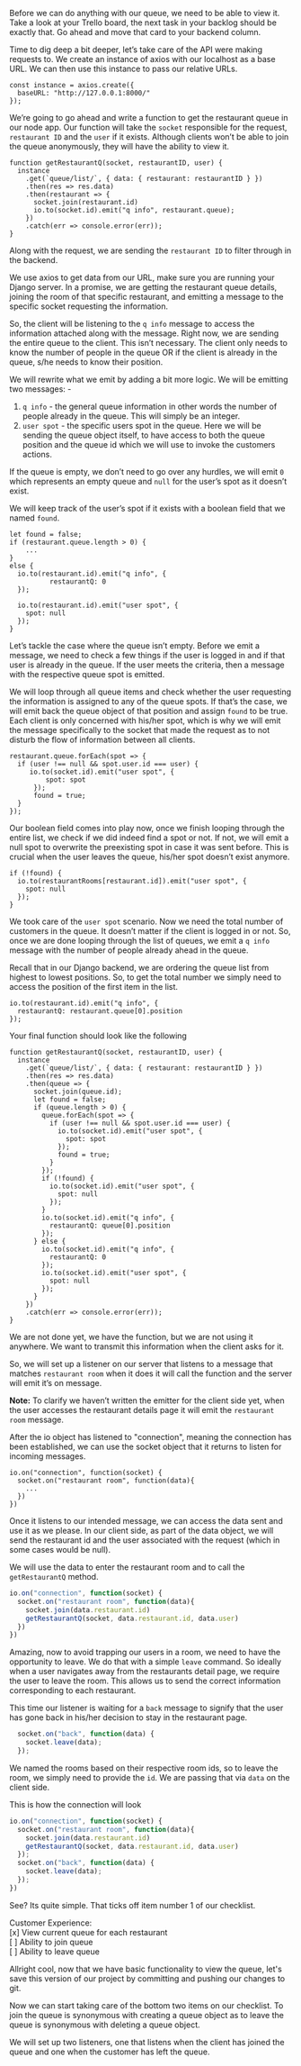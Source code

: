 Before we can do anything with our queue, we need to be able to view it. Take a look at your Trello board, the next task in your backlog should be exactly that. Go ahead and move that card to your backend column. 

Time to dig deep a bit deeper, let’s take care of the API were making requests to. We create an instance of axios with our localhost as a base URL. We can then use this instance to pass our relative URLs.

```
const instance = axios.create({
  baseURL: "http://127.0.0.1:8000/"
});
```

We’re going to go ahead and write a function to get the restaurant queue in our node app. Our function will take the `socket` responsible for the request, `restaurant ID` and the `user` if it exists. Although clients won’t be able to join the queue anonymously, they will have the ability to view it.     

```
function getRestaurantQ(socket, restaurantID, user) {
  instance
    .get(`queue/list/`, { data: { restaurant: restaurantID } })
    .then(res => res.data)
    .then(restaurant => {
      socket.join(restaurant.id)
      io.to(socket.id).emit("q info", restaurant.queue);
    }) 
    .catch(err => console.error(err));
}
``` 

Along with the request, we are sending the `restaurant ID` to filter through in the backend. 

We use axios to get data from our URL, make sure you are running your Django server. In a promise, we are getting the restaurant queue details, joining the room of that specific restaurant, and emitting a message to the specific socket requesting the information. 

So, the client will be listening to the `q info` message to access the information attached along with the message. Right now, we are sending the entire queue to the client. This isn’t necessary. The client only needs to know the number of people in the queue OR if the client is already in the queue, s/he needs to know their position. 

We will rewrite what we emit by adding a bit more logic. We will be emitting two messages: - 
1) `q info` - the general queue information in other words the number of people already in the queue. This will simply be an integer. 
2) `user spot` - the specific users spot in the queue. Here we will be sending the queue object itself, to have access to both the queue position and the queue id which we will use to invoke the customers actions.

If the queue is empty, we don’t need to go over any hurdles, we will emit `0` which represents an empty queue and `null` for the user’s spot as it doesn’t exist.

We will keep track of the user’s spot if it exists with a boolean field that we named `found`.

```
let found = false;
if (restaurant.queue.length > 0) {
	...
}
else {
  io.to(restaurant.id).emit("q info", {
          restaurantQ: 0
  });

  io.to(restaurant.id).emit("user spot", {
    spot: null
  });
}
```

Let’s tackle the case where the queue isn’t empty. Before we emit a message, we need to check a few things if the user is logged in and if that user is already in the queue. If the user meets the criteria, then a message with the respective queue spot is emitted.

 We will loop through all queue items and check whether the user requesting the information is assigned to any of the queue spots. If that’s the case, we will emit back the queue object of that position and assign `found` to be true. Each client is only concerned with his/her spot, which is why we will emit the message specifically to the socket that made the request as to not disturb the flow of information between all clients. 
 

```
restaurant.queue.forEach(spot => {
  if (user !== null && spot.user.id === user) {
     io.to(socket.id).emit("user spot", {
         spot: spot
      });
      found = true;
  } 
});
```

Our boolean field comes into play now, once we finish looping through the entire list, we check if we did indeed find a spot or not. If not, we will emit a null spot to overwrite the preexisting spot in case it was sent before. This is crucial when the user leaves the queue, his/her spot doesn’t exist anymore.

```
if (!found) {
  io.to(restaurantRooms[restaurant.id]).emit("user spot", {
    spot: null
  });
}
```

We took care of the `user spot` scenario. Now we need the total number of customers in the queue. It doesn’t matter if the client is logged in or not. So, once we are done looping through the list of queues, we emit a `q info` message with the number of people already ahead in the queue.

Recall that in our Django backend, we are ordering the queue list from highest to lowest positions. So, to get the total number we simply need to access the position of the first item in the list. 

```
io.to(restaurant.id).emit("q info", {
  restaurantQ: restaurant.queue[0].position
});
```

Your final function should look like the following

```
function getRestaurantQ(socket, restaurantID, user) {
  instance
    .get(`queue/list/`, { data: { restaurant: restaurantID } })
    .then(res => res.data)
    .then(queue => {
      socket.join(queue.id);
      let found = false;
      if (queue.length > 0) {
        queue.forEach(spot => {
          if (user !== null && spot.user.id === user) {
            io.to(socket.id).emit("user spot", {
              spot: spot
            });
            found = true;
          }
        });
        if (!found) {
          io.to(socket.id).emit("user spot", {
            spot: null
          });
        }
        io.to(socket.id).emit("q info", {
          restaurantQ: queue[0].position
        });
      } else {
        io.to(socket.id).emit("q info", {
          restaurantQ: 0
        });
        io.to(socket.id).emit("user spot", {
          spot: null
        });
      }
    })
    .catch(err => console.error(err));
}
```

We are not done yet, we have the function, but we are not using it anywhere. We want to transmit this information when the client asks for it.

So, we will set up a listener on our server that listens to a message that matches `restaurant room` when it does it will call the function and the server will emit it’s on message. 

**Note:** To clarify we haven’t written the emitter for the client side yet, when the user accesses the restaurant details page it will emit the `restaurant room` message.

After the io object has listened to "connection", meaning the connection has been established, we can use the socket object that it returns to listen for incoming messages. 

```
io.on("connection", function(socket) {
  socket.on("restaurant room", function(data){
    ...
  })
})
```

Once it listens to our intended message, we can access the data sent and use it as we please. In our client side, as part of the data object, we will send the restaurant id and the user associated with the request (which in some cases would be null).


We will use the data to enter the restaurant room and to call the `getRestaurantQ` method.

```js
io.on("connection", function(socket) {
  socket.on("restaurant room", function(data){
    socket.join(data.restaurant.id)
    getRestaurantQ(socket, data.restaurant.id, data.user)
  })
})
```

Amazing, now to avoid trapping our users in a room, we need to have the opportunity to leave. We do that with a simple `leave` command. So ideally when a user navigates away from the restaurants detail page, we require the user to leave the room. This allows us to send the correct information corresponding to each restaurant.

This time our listener is waiting for a `back` message to signify that the user has gone back in his/her decision to stay in the restaurant page.

```js
  socket.on("back", function(data) {
    socket.leave(data);
  });
```

We named the rooms based on their respective room ids, so to leave the room, we simply need to provide the `id`. We are passing that via `data` on the client side. 

This is how the connection will look
```js
io.on("connection", function(socket) {
  socket.on("restaurant room", function(data){
    socket.join(data.restaurant.id)
    getRestaurantQ(socket, data.restaurant.id, data.user)
  });
  socket.on("back", function(data) {
    socket.leave(data);
  });
})
```
See? Its quite simple. That ticks off item number 1 of our checklist.

Customer Experience:  
\[x\] View current queue for each restaurant  
\[ \] Ability to join queue  
\[ \] Ability to leave queue


Allright cool, now that we have basic functionality to view the queue, let's save this version of our project by committing and pushing our changes to git. 

Now we can start taking care of the bottom two items on our checklist. To join the queue is synonymous with creating a queue object as to leave the queue is synonymous with deleting a queue object. 

We will set up two listeners, one that listens when the client has joined the queue and one when the customer has left the queue.
